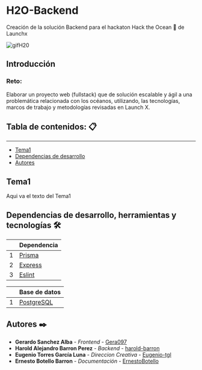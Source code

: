 # H2O-Backend
Creación de la solución  Backend para el hackaton Hack the Ocean 🌊 de Launchx

![gifH20](https://user-images.githubusercontent.com/89043553/168487473-afdc8688-3bb7-4115-83db-2e222a2474e4.gif)

## Introducción

### Reto:

Elaborar un proyecto web (fullstack) que de solución escalable y ágil a una problemática relacionada con los océanos, utilizando, las tecnologías, marcos de trabajo y metodologías revisadas en Launch X.

## Tabla de contenidos: 📋
---
- [Tema1](#id1)
- [Dependencias de desarrollo](#id2)
- [Autores](#id3)

<div id='id1' />

## Tema1
Aqui va el texto del Tema1

<div id='id2' />

## Dependencias de desarrollo, herramientas y  tecnologías 🛠️
| |Dependencia|
|------|------|
|1| [Prisma](https://www.prisma.io/)|
|2| [Express](http://expressjs.com/)|
|3| [Eslint](https://eslint.org/)|

| |Base de datos|
|------|------|
|1| [PostgreSQL](https://www.postgresql.org/)|


<div id='id3' />

## Autores ✒️

* **Gerardo Sanchez Alba** - *Frontend* - [Gera097](https://github.com/Gera097)
* **Harold Alejandro Barron Perez** - *Backend* - [harold-barron](https://github.com/harold-barron)
* **Eugenio Torres García Luna** - *Direccion Creativa* - [Eugenio-tgl](https://github.com/Eugenio-tgl)
* **Ernesto Botello Barron** - *Documentación* - [ErnestoBotello](https://github.com/ErnestoBotello)

